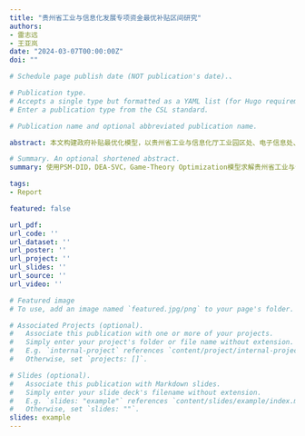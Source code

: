 ```yaml
---
title: "贵州省工业与信息化发展专项资金最优补贴区间研究"
authors:
- 雷志远
- 王亚岚
date: "2024-03-07T00:00:00Z"
doi: ""

# Schedule page publish date (NOT publication's date).、

# Publication type.
# Accepts a single type but formatted as a YAML list (for Hugo requirements).
# Enter a publication type from the CSL standard.

# Publication name and optional abbreviated publication name.

abstract: 本文构建政府补贴最优化模型，以贵州省工业与信息化厅工业园区处、电子信息处、轻工处、装备处、食品处、酒产业处、科技处、信息发展处、工业和信息化综合运行经费、会议会展经费、原材料处、节能处近几年的数据为例，探究工业和信息化发展专项资金对企业补助金额的最优区间。根据样本数据的适配性，选用了倾向得分匹配的倍差法模型（PSM-DID）、数据包络-支持向量机模型（DEA-SVC）以及博弈最优化模型（Game-Theory Optimizer）来对样本数据做分析，得出工业和信息化发展专项资金对企业的最优补助区间。

# Summary. An optional shortened abstract.
summary: 使用PSM-DID，DEA-SVC，Game-Theory Optimization模型求解贵州省工业与信息化发展专项资金在各行业的最优补贴区间。

tags:
- Report

featured: false

url_pdf: 
url_code: ''
url_dataset: ''
url_poster: ''
url_project: ''
url_slides: ''
url_source: ''
url_video: ''

# Featured image
# To use, add an image named `featured.jpg/png` to your page's folder. 

# Associated Projects (optional).
#   Associate this publication with one or more of your projects.
#   Simply enter your project's folder or file name without extension.
#   E.g. `internal-project` references `content/project/internal-project/index.md`.
#   Otherwise, set `projects: []`.

# Slides (optional).
#   Associate this publication with Markdown slides.
#   Simply enter your slide deck's filename without extension.
#   E.g. `slides: "example"` references `content/slides/example/index.md`.
#   Otherwise, set `slides: ""`.
slides: example
---
```

